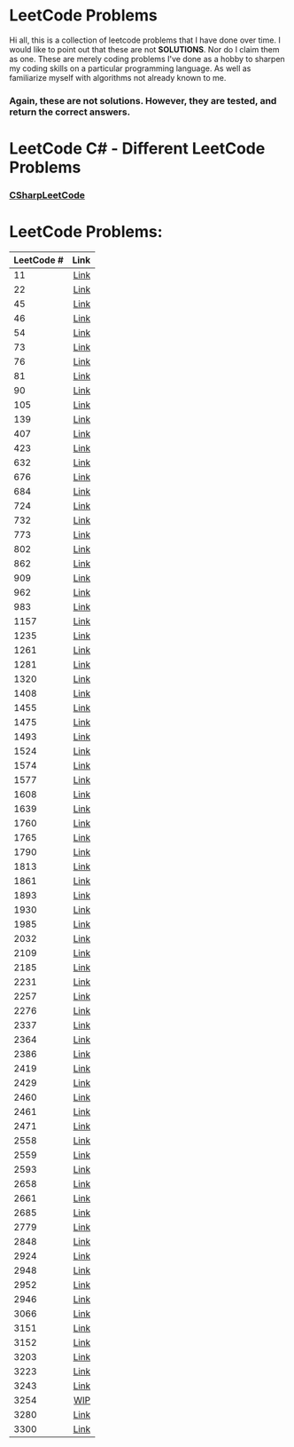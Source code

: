 # LeetCode Problems
Hi all, this is a collection of leetcode problems that I have done over time. I would like to point out that these are not **SOLUTIONS**.
Nor do I claim them as one. These are merely coding problems I've done as a hobby to sharpen my coding skills on a particular programming language.
As well as familiarize myself with algorithms not already known to me.

### **Again, these are not solutions. However, they are tested, and return the correct answers.**

# LeetCode C# - Different LeetCode Problems
### [CSharpLeetCode](https://github.com/tsistoza/CSharpLeetCodes)

# LeetCode Problems:
| LeetCode # | Link                              |
| :---       |                               ---:|
| 11 | [Link](https://github.com/tsistoza/CppLeetCode/blob/3f82324cbc4711e84c9789c448b9b1f208ced4c9/ContainerWater.cpp) |
| 22 | [Link](https://github.com/tsistoza/CppLeetCode/blob/c403c2205f66f91f6195b3cee16d209c2ab8e453/GenerateParethesis.cpp) |
| 45 | [Link](https://github.com/tsistoza/CppLeetCode/blob/9660a373e3b25300a9a6bba6bd755bc524260bbe/JumpGameII.cpp) |
| 46 | [Link](https://github.com/tsistoza/CppLeetCode/blob/main/Permutations.cpp) |
| 54 | [Link](https://github.com/tsistoza/CppLeetCode/blob/5d7438df993e7d3156c2fc8005b9b1b69ff66ba9/SpiralMatrix.cpp) |
| 73 | [Link](https://github.com/tsistoza/CppLeetCode/blob/939835b4c612d91f3d901e1d10acfc55d5016b37/MatrixZeroes.cpp) |
| 76 | [Link](https://github.com/tsistoza/CppLeetCode/blob/69230b960c05d5f90174f8bd2365bd9ac7a5384f/MinWindowSubstring.cpp) |
| 81 | [Link](https://github.com/tsistoza/CppLeetCode/blob/3d0c9630c5453b52c7279cb9a248433ad6a0e14f/SearchRotatedArr.cpp) |
| 90 | [Link](https://github.com/tsistoza/CppLeetCode/blob/main/SubsetsII.cpp) |
| 105 | [Link](https://github.com/tsistoza/CppLeetCode/blob/7247e1a6e008207702d87cae2df98594c620128c/BuildBT.cpp) |
| 139 | [Link](https://github.com/tsistoza/CppLeetCode/blob/56eb31840b2877d8a08c0d326bbf7f5eed5f76b3/WordBreak.cpp) |
| 407 | [Link](https://github.com/tsistoza/CppLeetCode/blob/a5ab41679bca732a42fe4dd8fecbb17a29ed620a/RainWaterII.cpp) |
| 423 | [Link](https://github.com/tsistoza/CppLeetCode/blob/fb89bc000009ac5acdc2e87573ab25ce818bab3b/ReconstructDigit.cpp) |
| 632 | [Link](https://github.com/tsistoza/CppLeetCode/blob/6849d26b474f14ed5a6c9582ce98f87edfd6a8c7/MinRangeCoverKLists.cpp) |
| 676 | [Link](https://github.com/tsistoza/CppLeetCode/blob/a19c4d0d25ca79d66b117979a4d5f5390b82cc1c/MagicDictionary.cpp) |
| 684 | [Link](https://github.com/tsistoza/CppLeetCode/blob/main/RedundantConnection.cpp) |
| 724 | [Link](https://github.com/tsistoza/CppLeetCode/blob/17896dbcca2152c8600885579c16c28c03a32a96/PivotIndex.cpp) |
| 732 | [Link](https://github.com/tsistoza/CppLeetCode/blob/6cb4c4a781a2103f3a8537d55282668d0a0154a5/MyCalendarIII.cpp) |
| 773 | [Link](https://github.com/tsistoza/CppLeetCode/blob/fed04894aa2d11844d349d7a0531d26b76c3cc30/SlidingPuzzle.cpp) |
| 802 | [Link](https://github.com/tsistoza/CppLeetCode/blob/main/SafeStates.cpp) |
| 862 | [Link](https://github.com/tsistoza/CppLeetCode/blob/21945f293e967eb63a78f3688407cf286b71de54/ShortestSubarraywithK.cpp) |
| 909 | [Link](https://github.com/tsistoza/CppLeetCode/blob/main/SnakesNLadders.cpp) |
| 962 | [Link](https://github.com/tsistoza/CppLeetCode/blob/main/MaxWidthRamp.cpp) |
| 983 | [Link](https://github.com/tsistoza/CppLeetCode/blob/main/TrainTickets.cpp) |
| 1157 | [Link](https://github.com/tsistoza/CppLeetCode/blob/main/MajorityChecker.cpp) |
| 1235 | [Link](https://github.com/tsistoza/CppLeetCode/blob/9e47bac29aa2481dbb521c4d1a5bd8a327d3753c/MaximumProfit.cpp) |
| 1261 | [Link](https://github.com/tsistoza/CppLeetCode/blob/main/ContaminatedBT.cpp) |
| 1281 | [Link](https://github.com/tsistoza/CppLeetCode/blob/main/SubSumInteger.cpp) |
| 1320 | [Link](https://github.com/tsistoza/CppLeetCode/blob/4b2971ebc2de2d47baea676832606d910f02a0ae/MinDistWord.cpp) |
| 1408 | [Link](https://github.com/tsistoza/CppLeetCode/blob/5cd04ddb3a3b87a0d8aa46f8e2681c53e540bde6/StringMatching.cpp) |
| 1455 | [Link](https://github.com/tsistoza/CppLeetCode/blob/a2932ebcdd6f1dfaa2cca96238f2f84d97603985/IsPrefixOfWord.cpp) |
| 1475 | [Link](https://github.com/tsistoza/CppLeetCode/blob/16878745d75a9b1f20ff5e7c609c0a21450888b6/FinalPrices.cpp) |
| 1493 | [Link](https://github.com/tsistoza/CppLeetCode/blob/fb370f139e61c7204ce93fe64429b32b09b66c8f/LongestSubArr.cpp) |
| 1524 | [Link](https://github.com/tsistoza/CppLeetCode/blob/main/OddSubarrays.cpp) |
| 1574 | [Link](https://github.com/tsistoza/CppLeetCode/blob/main/RemoveSubarraySort.cpp) |
| 1577 | [Link](https://github.com/tsistoza/CppLeetCode/blob/ec87c8a42ad9dbb2a2e7419e533baee3b8d82b78/NumTriplets.cpp) |
| 1608 | [Link](https://github.com/tsistoza/CppLeetCode/blob/b02321d7faf9765d7f68e4cf0fd43cbf101779a8/ArrayGtXLt.cpp) |
| 1639 | [Link](https://github.com/tsistoza/CppLeetCode/blob/fefbaaa9dca6de096c508b13440509f72e7dbcf6/numWaysFrom.cpp) |
| 1760 | [Link](https://github.com/tsistoza/CppLeetCode/blob/25548936f9cd91776f981d8bd6a063fed3b6ed73/MinBallSplit.cpp) |
| 1765 | [Link](https://github.com/tsistoza/CppLeetCode/blob/2e09ebb3278c4683276e4edc7f460e130168df9c/MapPeak.cpp) |
| 1790 | [Link](https://github.com/tsistoza/CppLeetCode/blob/main/StringSwap.cpp) |
| 1813 | [Link](https://github.com/tsistoza/CppLeetCode/blob/main/SentenceSimilarityIII.cpp) |
| 1861 | [Link](https://github.com/tsistoza/CppLeetCode/blob/bb67ffa667c001a52002105d09bd78598153f218/RotateBox.cpp) |
| 1893 | [Link](https://github.com/tsistoza/CppLeetCode/blob/876e4b19d953f2e1bc7b3693e31f8abf9080a824/IntegerCovered.cpp) |
| 1930 | [Link](https://github.com/tsistoza/CppLeetCode/blob/673a52d0af4fc102eff643803dbb0bb3cdc7be98/PalindromicSubseq.cpp) |
| 1985 | [Link](https://github.com/tsistoza/CppLeetCode/blob/6174fe11989226ad4ca244dc54e77c51a859e0c1/KthLargestInt.cpp) |
| 2032 | [Link](https://github.com/tsistoza/CppLeetCode/blob/bcfaea34ceb1385955891b70ab63f611a23bd347/TwoOutOfThree.cpp) |
| 2109 | [Link](https://github.com/tsistoza/CppLeetCode/blob/e3f63d1c95e9603cf91b91ea795965e094e5518d/AddSpacesString.cpp) |
| 2185 | [Link](https://github.com/tsistoza/CppLeetCode/blob/2b082fd44b6e003ce1762237e832976fa02eeeab/CountingWordsPrefix.cpp) |
| 2231 | [Link](https://github.com/tsistoza/CppLeetCode/blob/195223289f8067d24fdabd5a93d24bebd6913fc7/DigitSwap.cpp) |
| 2257 | [Link](https://github.com/tsistoza/CppLeetCode/blob/ad4a8b1813ee08aa62253f4f5ae9bc7b76960950/CountUnguarded.cpp) |
| 2276 | [Link](https://github.com/tsistoza/CppLeetCode/blob/main/CountDigitIntervals.cpp) |
| 2337 | [Link](https://github.com/tsistoza/CppLeetCode/blob/a80dcb70aa759110e08e3d65a2cf6e16164b775e/MovePiecesString.cpp) |
| 2364 | [Link](https://github.com/tsistoza/CppLeetCode/blob/main/CountBadPairs.cpp) |
| 2386 | [Link](https://github.com/tsistoza/CppLeetCode/blob/080fd64ee249565a899958454e1345671f30664f/FindKSum.cpp) |
| 2419 | [Link](https://github.com/tsistoza/CppLeetCode/blob/17be93223fbc8a78c919b51690eb69fb1c846c28/MaxBitwiseAnd.cpp) |
| 2429 | [Link](https://github.com/tsistoza/CppLeetCode/blob/75bbd9266c03db3afd224c1661e9911e8615425c/MinXor.cpp) |
| 2460 | [Link](https://github.com/tsistoza/CppLeetCode/blob/main/ArrOps.cpp) |
| 2461 | [Link](https://github.com/tsistoza/CppLeetCode/blob/df71f68e223e4f8fdecf14bc2148d0c92183c4f5/MaximumSubarrayswithK.cpp) |
| 2471 | [Link](https://github.com/tsistoza/CppLeetCode/blob/50c3d3d16bc58717f35009a7f0f3ff32f73f7799/MinNumOper.cpp) |
| 2558 | [Link](https://github.com/tsistoza/CppLeetCode/blob/546944f1b8341547a3911c6641096cd2cf79b5af/TakeGifts.cpp) |
| 2559 | [Link](https://github.com/tsistoza/CppLeetCode/blob/18beb3d6ed1100045cefa778060166424cb21803/CountVowel.cpp) |
| 2593 | [Link](https://github.com/tsistoza/CppLeetCode/blob/5045adbc30a447f4c6b0661a896c93be09cf4124/ScoreArray.cpp) |
| 2658 | [Link](https://github.com/tsistoza/CppLeetCode/blob/main/FishMaxing.cpp) |
| 2661 | [Link](https://github.com/tsistoza/CppLeetCode/blob/9657a447727a200f86167dba60afa4a0df2b2b14/PaintTheCells.cpp) |
| 2685 | [Link](https://github.com/tsistoza/CppLeetCode/blob/main/Components.cpp) |
| 2779 | [Link](https://github.com/tsistoza/CppLeetCode/blob/eabb8b8393eb370ce199d4aa086b0c557edd82f2/MaxBeautyAfterOp.cpp) |
| 2848 | [Link](https://github.com/tsistoza/CppLeetCode/blob/ff21761113340b1e8d8d173c0302a35d0447e57b/CarIntersection.cpp) |
| 2924 | [Link](https://github.com/tsistoza/CppLeetCode/blob/a767d88a626a0bfe85d11cafce33c5422148021f/FindChampionII.cpp) |
| 2948 | [Link](https://github.com/tsistoza/CppLeetCode/blob/main/SmallestArray.cpp) |
| 2952 | [Link](https://github.com/tsistoza/CppLeetCode/blob/1ee15631869da66d823a38a1bc5d535c91444d5c/MinCoinInsert.cpp) |
| 2946 | [Link](https://github.com/tsistoza/CppLeetCode/blob/5b5d81c22c05c8d4b8b1332b6f479b737cb74974/MatrixCycleK.cpp) |
| 3066 | [Link](https://github.com/tsistoza/CppLeetCode/blob/main/ThresholdValueII.cpp) |
| 3151 | [Link](https://github.com/tsistoza/CppLeetCode/blob/main/SpecialArrayI.cpp) |
| 3152 | [Link](https://github.com/tsistoza/CppLeetCode/blob/24213932e22e90b43cecb65b2d05dbbc2a563b96/SpecialArrayII.cpp) |
| 3203 | [Link](https://github.com/tsistoza/CppLeetCode/blob/33cc5d4deb32e5e966212d887caf1376be0b8efd/MinDiameterMerge.cpp) |
| 3223 | [Link](https://github.com/tsistoza/CppLeetCode/blob/af650224e27ab1464721595710fd946771bb7d43/MinLengthStrOps.cpp) |
| 3243 | [Link](https://github.com/tsistoza/CppLeetCode/blob/f3923735a155517c68aab34bcae5e817dc820526/ShortestDistRoad.cpp) |
| 3254 | [WIP]() |
| 3280 | [Link](https://github.com/tsistoza/CppLeetCode/blob/222299e65c85b5e161d60ad29d9c84780f6d7c71/DateToBinary.cpp) |
| 3300 | [Link](https://github.com/tsistoza/CppLeetCode/blob/5b02e94cb7ee1d5459a32c5bae67b6ccd0e2a619/DigitReplacement.cpp) |